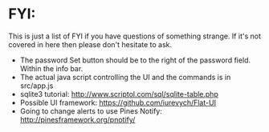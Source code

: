 FYI:
====

This is just a list of FYI if you have questions of something strange. If it's not covered in here then please don't hesitate to ask.

 * The password Set button should be to the right of the password field. Within the info bar.
 * The actual java script controlling the UI and the commands is in src/app.js
 * sqlite3 tutorial: http://www.scriptol.com/sql/sqlite-table.php
 * Possible UI framework: https://github.com/iurevych/Flat-UI
 * Going to change alerts to use Pines Notify: http://pinesframework.org/pnotify/
